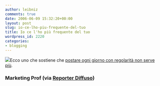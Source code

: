```yaml
---
author: leibniz
comments: true
date: 2006-06-09 15:32:20+00:00
layout: post
slug: io-ce-lho-piu-frequente-del-tuo
title: Io ce l'ho più frequente del tuo
wordpress_id: 2220
categories:
- blogging
---
```


![](https://www.ribabookshops.com/img/post.gif)Ecco uno che sostiene che [postare ogni giorno con regolarità non serve più](http://blog.marketingprofs.com/2006/06/w_why_blog_post_frequency_does.html).


### Marketing Prof (via [Reporter Diffuso](http://skytg24.blogs.com/sky_tg24_pianeta_internet/))

